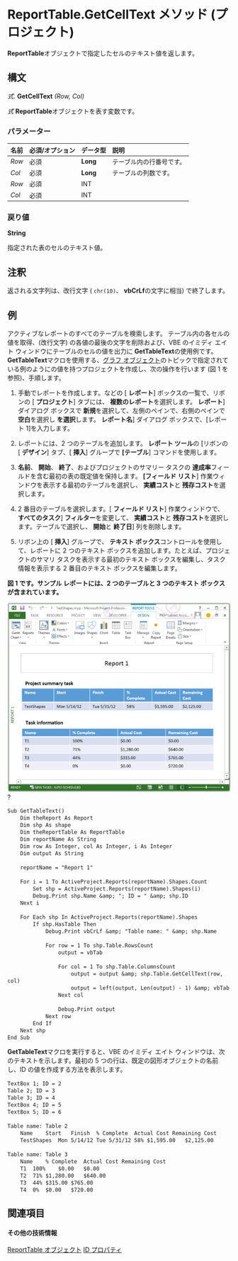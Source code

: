 
# ReportTable.GetCellText メソッド (プロジェクト)
 **ReportTable**オブジェクトで指定したセルのテキスト値を返します。

## 構文

 _式_. **GetCellText** _(Row,_ _Col)_

 _式_ **ReportTable**オブジェクトを表す変数です。


### パラメーター



|**名前**|**必須/オプション**|**データ型**|**説明**|
|:-----|:-----|:-----|:-----|
| _Row_|必須|**Long**|テーブル内の行番号です。|
| _Col_|必須|**Long**|テーブルの列数です。|
| _Row_|必須|INT||
| _Col_|必須|INT||

### 戻り値

 **String**

指定された表のセルのテキスト値。


## 注釈

返される文字列は、改行文字 ( `chr(10)`、  **vbCrLf**の文字に相当) で終了します。


## 例

アクティブなレポートのすべてのテーブルを検索します。 テーブル内の各セルの値を取得、(改行文字) の各値の最後の文字を削除および、VBE のイミディ エイト ウィンドウにテーブルのセルの値を出力に **GetTableText**の使用例です。 **GetTableText**マクロを使用する、[グラフ オブジェクト](810d4ec1-69d2-c432-b9da-57042b783b85.md)のトピックで指定されている例のようにの値を持つプロジェクトを作成し、次の操作を行います (図 1 を参照)、手順します。


1. 手動でレポートを作成します。などの [ **レポート**] ボックスの一覧で、リボンの [ **プロジェクト**] タブには、 **複数のレポート**を選択します。 **レポート**] ダイアログ ボックスで **新規**を選択して、左側のペインで、右側のペインで **空白**を選択し **を選択**します。 **レポート名**] ダイアログ ボックスで、[レポート 1]を入力します。
    
2. レポートには、2 つのテーブルを追加します。 **レポート ツール**の [リボンの [ **デザイン**] タブ、[ **挿入**] グループで **[テーブル**] コマンドを使用します。
    
3.  **名前**、 **開始**、 **終了**、およびプロジェクトのサマリー タスクの **達成率**フィールドを含む最初の表の既定値を保持します。 **[フィールド リスト**] 作業ウィンドウを表示する最初のテーブルを選択し、 **実績コスト**と **残存コスト**を選択します。
    
4. 2 番目のテーブルを選択します。[ **フィールド リスト**] 作業ウィンドウで、 **すべてのタスク**] **フィルター**を変更して、 **実績コスト**と **残存コスト**を選択します。テーブルで選択し、 **開始**と **終了日**] 列を削除します。
    
5. リボン上の [ **挿入**] グループで、 **テキスト ボックス**コントロールを使用して、レポートに 2 つのテキスト ボックスを追加します。たとえば、プロジェクトのサマリ タスクを表示する最初のテキスト ボックスを編集し、タスク情報を表示する 2 番目のテキスト ボックスを編集します。
    

**図 1 です。サンプル レポートには、2 つのテーブルと 3 つのテキスト ボックスが含まれています。**

![2 つのテーブルと 3 つのテキスト ボックスを含むレポート](images/pj15_VBA_ReportTable_GetCellText.gif)?




```
Sub GetTableText()
    Dim theReport As Report
    Dim shp As shape
    Dim theReportTable As ReportTable
    Dim reportName As String
    Dim row As Integer, col As Integer, i As Integer
    Dim output As String
    
    reportName = "Report 1"
    
    For i = 1 To ActiveProject.Reports(reportName).Shapes.Count
        Set shp = ActiveProject.Reports(reportName).Shapes(i)
        Debug.Print shp.Name &amp; "; ID = " &amp; shp.ID
    Next i
    
    For Each shp In ActiveProject.Reports(reportName).Shapes
        If shp.HasTable Then
            Debug.Print vbCrLf &amp; "Table name: " &amp; shp.Name
            
            For row = 1 To shp.Table.RowsCount
                output = vbTab
                
                For col = 1 To shp.Table.ColumnsCount
                    output = output &amp; shp.Table.GetCellText(row, col)
                    output = left(output, Len(output) - 1) &amp; vbTab
                Next col
                
                Debug.Print output
            Next row
        End If
    Next shp
End Sub
```

 **GetTableText**マクロを実行すると、VBE のイミディ エイト ウィンドウは、次のテキストを示します。最初の 5 つの行は、既定の図形オブジェクトの名前し、ID の値を作成する方法を表示します。




```
TextBox 1; ID = 2
Table 2; ID = 3
Table 3; ID = 4
TextBox 4; ID = 5
TextBox 5; ID = 6

Table name: Table 2
    Name    Start   Finish  % Complete  Actual Cost Remaining Cost  
    TestShapes  Mon 5/14/12 Tue 5/31/12 58% $1,595.00   $2,125.00   

Table name: Table 3
    Name    % Complete  Actual Cost Remaining Cost  
    T1  100%    $0.00   $0.00   
    T2  71% $1,280.00   $640.00 
    T3  44% $315.00 $765.00 
    T4  0%  $0.00   $720.00
```


## 関連項目


#### その他の技術情報


[ReportTable オブジェクト](db9846c7-fd53-ae5a-7a43-35dfc60f4fe4.md)
[ID プロパティ](8b619251-1914-cbf0-6b50-e978f8ffe125.md)